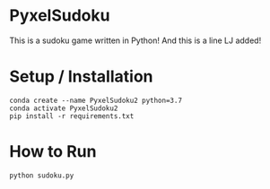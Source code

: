 
# PyxelSudoku

This is a sudoku game written in Python!
And this is a line LJ added!

#  Setup / Installation
```
conda create --name PyxelSudoku2 python=3.7
conda activate PyxelSudoku2
pip install -r requirements.txt
```


#  How to Run

```
python sudoku.py
```

